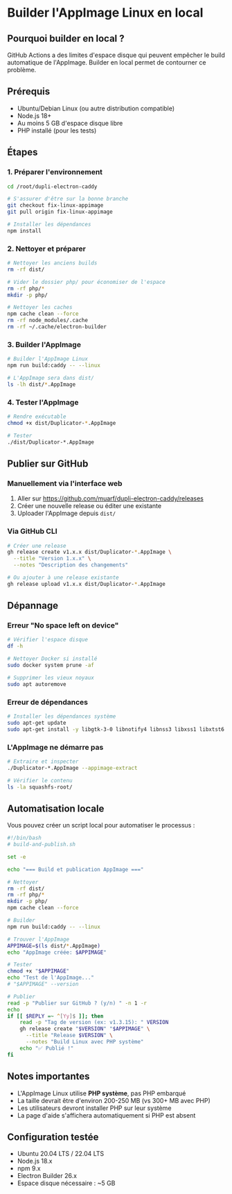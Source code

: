# Builder l'AppImage Linux en local

## Pourquoi builder en local ?

GitHub Actions a des limites d'espace disque qui peuvent empêcher le build automatique de l'AppImage. Builder en local permet de contourner ce problème.

## Prérequis

- Ubuntu/Debian Linux (ou autre distribution compatible)
- Node.js 18+
- Au moins 5 GB d'espace disque libre
- PHP installé (pour les tests)

## Étapes

### 1. Préparer l'environnement

```bash
cd /root/dupli-electron-caddy

# S'assurer d'être sur la bonne branche
git checkout fix-linux-appimage
git pull origin fix-linux-appimage

# Installer les dépendances
npm install
```

### 2. Nettoyer et préparer

```bash
# Nettoyer les anciens builds
rm -rf dist/

# Vider le dossier php/ pour économiser de l'espace
rm -rf php/*
mkdir -p php/

# Nettoyer les caches
npm cache clean --force
rm -rf node_modules/.cache
rm -rf ~/.cache/electron-builder
```

### 3. Builder l'AppImage

```bash
# Builder l'AppImage Linux
npm run build:caddy -- --linux

# L'AppImage sera dans dist/
ls -lh dist/*.AppImage
```

### 4. Tester l'AppImage

```bash
# Rendre exécutable
chmod +x dist/Duplicator-*.AppImage

# Tester
./dist/Duplicator-*.AppImage
```

## Publier sur GitHub

### Manuellement via l'interface web

1. Aller sur https://github.com/muarf/dupli-electron-caddy/releases
2. Créer une nouvelle release ou éditer une existante
3. Uploader l'AppImage depuis `dist/`

### Via GitHub CLI

```bash
# Créer une release
gh release create v1.x.x dist/Duplicator-*.AppImage \
  --title "Version 1.x.x" \
  --notes "Description des changements"

# Ou ajouter à une release existante
gh release upload v1.x.x dist/Duplicator-*.AppImage
```

## Dépannage

### Erreur "No space left on device"

```bash
# Vérifier l'espace disque
df -h

# Nettoyer Docker si installé
sudo docker system prune -af

# Supprimer les vieux noyaux
sudo apt autoremove
```

### Erreur de dépendances

```bash
# Installer les dépendances système
sudo apt-get update
sudo apt-get install -y libgtk-3-0 libnotify4 libnss3 libxss1 libxtst6
```

### L'AppImage ne démarre pas

```bash
# Extraire et inspecter
./Duplicator-*.AppImage --appimage-extract

# Vérifier le contenu
ls -la squashfs-root/
```

## Automatisation locale

Vous pouvez créer un script local pour automatiser le processus :

```bash
#!/bin/bash
# build-and-publish.sh

set -e

echo "=== Build et publication AppImage ==="

# Nettoyer
rm -rf dist/
rm -rf php/*
mkdir -p php/
npm cache clean --force

# Builder
npm run build:caddy -- --linux

# Trouver l'AppImage
APPIMAGE=$(ls dist/*.AppImage)
echo "AppImage créée: $APPIMAGE"

# Tester
chmod +x "$APPIMAGE"
echo "Test de l'AppImage..."
# "$APPIMAGE" --version

# Publier
read -p "Publier sur GitHub ? (y/n) " -n 1 -r
echo
if [[ $REPLY =~ ^[Yy]$ ]]; then
    read -p "Tag de version (ex: v1.3.15): " VERSION
    gh release create "$VERSION" "$APPIMAGE" \
      --title "Release $VERSION" \
      --notes "Build Linux avec PHP système"
    echo "✅ Publié !"
fi
```

## Notes importantes

- L'AppImage Linux utilise **PHP système**, pas PHP embarqué
- La taille devrait être d'environ 200-250 MB (vs 300+ MB avec PHP)
- Les utilisateurs devront installer PHP sur leur système
- La page d'aide s'affichera automatiquement si PHP est absent

## Configuration testée

- Ubuntu 20.04 LTS / 22.04 LTS
- Node.js 18.x
- npm 9.x
- Electron Builder 26.x
- Espace disque nécessaire : ~5 GB

